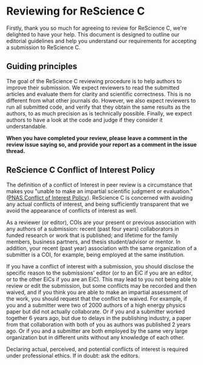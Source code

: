 Reviewing for ReScience C
=========================

Firstly, thank you so much for agreeing to review for ReScience C, we're delighted to have your help. This document is designed to outline our editorial guidelines and help you understand our requirements for accepting a submission to ReScience C.

## Guiding principles

The goal of the ReScience C reviewing procedure is to help authors to improve their submission. We expect reviewers to read the submitted articles and evaluate them for clarity and scientific correctness. This is no different from what other journals do. However, we also expect reviewers to run all submitted code, and verify that they obtain the same results as the authors, to as much precision as is technically possible. Finally, we expect authors to have a look at the code and judge if they consider it understandable.

**When you have completed your review, please leave a comment in the review issue saying so, and provide your report as a comment in the issue thread.**

## ReScience C Conflict of Interest Policy

The definition of a conflict of Interest in peer review is a circumstance that makes you "unable to make an impartial scientific judgment or evaluation." ([PNAS Conflict of Interest Policy](http://www.pnas.org/site/authors/coi.xhtml)). ReScience C is concerned with avoiding any actual conflicts of interest, and being sufficiently transparent that we avoid the appearance of conflicts of interest as well.

As a reviewer (or editor), COIs are your present or previous association with any authors of a submission: recent (past four years) collaborators in funded research or work that is published; and lifetime for the family members, business partners, and thesis student/advisor or mentor. In addition, your recent (past year) association with the same organization of a submitter is a COI, for example, being employed at the same institution.

If you have a conflict of interest with a submission, you should disclose the specific reason to the submissions' editor (or to an EiC if you are an editor, or to the other EiCs if you are an EiC). This may lead to you not being able to review or edit the submission, but some conflicts may be recorded and then waived, and if you think you are able to make an impartial assessment of the work, you should request that the conflict be waived. For example, if you and a submitter were two of 2000 authors of a high energy physics paper but did not actually collaborate. Or if you and a submitter worked together 6 years ago, but due to delays in the publishing industry, a paper from that collaboration with both of you as authors was published 2 years ago. Or if you and a submitter are both employed by the same very large organization but in different units without any knowledge of each other.

Declaring actual, perceived, and potential conflicts of interest is required under professional ethics. If in doubt: ask the editors.

